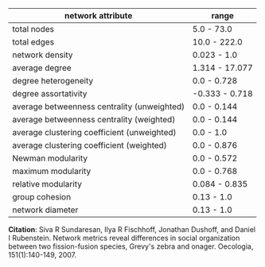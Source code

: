 network attribute|range
---|---
total nodes|5.0 - 73.0
total edges|10.0 - 222.0
network density|0.023 - 1.0
average degree|1.314 - 17.077
degree heterogeneity|0.0 - 0.728
degree assortativity|-0.333 - 0.718
average betweenness centrality (unweighted)|0.0 - 0.144
average betweenness centrality (weighted)|0.0 - 0.144
average clustering coefficient (unweighted)|0.0 - 1.0
average clustering coefficient (weighted)|0.0 - 0.876
Newman modularity|0.0 - 0.572
maximum modularity|0.0 - 0.768
relative modularity|0.084 - 0.835
group cohesion|0.13 - 1.0
network diameter|0.13 - 1.0
**Citation**: Siva R Sundaresan, Ilya R Fischhoff, Jonathan Dushoff, and Daniel I Rubenstein. Network metrics reveal differences in social organization between two fission-fusion species, Grevy's zebra and onager. Oecologia, 151(1):140-149, 2007.